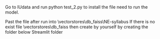 Go to IUdata and run python test_2.py to install the file need to run the model.

Past the file after run into \vectorstores\db_faiss\NE-syllabus
If there is no exist file \vectorstores\db_faiss then create by yourself by creating the folder below Streamlit folder
